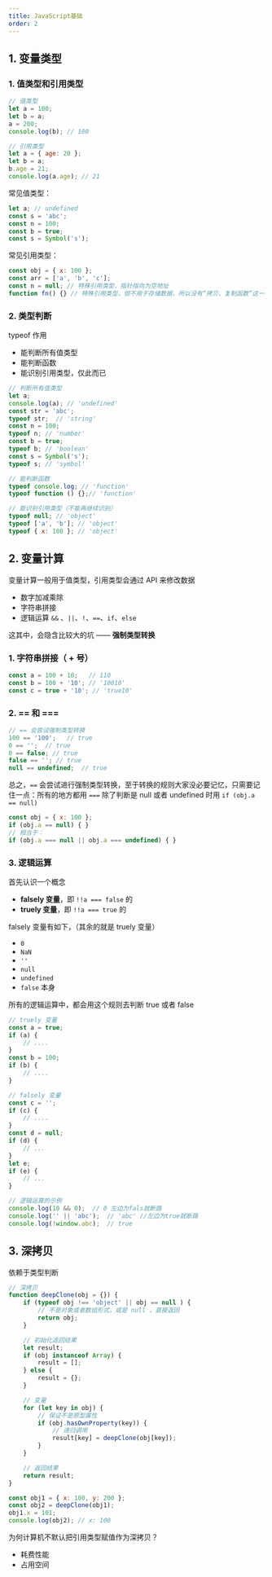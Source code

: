 ```yaml
---
title: JavaScript基础
order: 2
---
```


## 1. 变量类型

### 1. 值类型和引用类型

```js
// 值类型
let a = 100;
let b = a;
a = 200;
console.log(b); // 100
```

```js
// 引用类型
let a = { age: 20 };
let b = a;
b.age = 21;
console.log(a.age); // 21
```

常见值类型：

```js
let a; // undefined
const s = 'abc';
const n = 100;
const b = true;
const s = Symbol('s');
```

常见引用类型：

```js
const obj = { x: 100 };
const arr = ['a', 'b', 'c'];
const n = null; // 特殊引用类型，指针指向为空地址
function fn() {} // 特殊引用类型，但不用于存储数据，所以没有“拷贝、复制函数”这一说
```

### 2. 类型判断

typeof 作用

- 能判断所有值类型
- 能判断函数
- 能识别引用类型，仅此而已

```js
// 判断所有值类型
let a;
console.log(a); // 'undefined'
const str = 'abc';
typeof str;  // 'string'
const n = 100;
typeof n; // 'number'
const b = true;
typeof b; // 'boolean'
const s = Symbol('s');
typeof s; // 'symbol'
```

```js
// 能判断函数
typeof console.log; // 'function'
typeof function () {};// 'function'

// 能识别引用类型（不能再继续识别）
typeof null; // 'object'
typeof ['a', 'b']; // 'object'
typeof { x: 100 }; // 'object'
```

## 2. 变量计算

变量计算一般用于值类型，引用类型会通过 API 来修改数据

- 数字加减乘除
- 字符串拼接
- 逻辑运算 `&&` 、`||`、`!`、`==`、`if`、`else`

这其中，会隐含比较大的坑 —— **强制类型转换**

### 1. 字符串拼接（ + 号）

```javascript
const a = 100 + 10;   // 110
const b = 100 + '10'; // '10010'
const c = true + '10'; // 'true10'
```

### 2. == 和 ===

```javascript
// == 会尝试强制类型转换
100 == '100';   // true
0 == '';  // true
0 == false; // true
false == ''; // true
null == undefined;  // true
```

总之，`==` 会尝试进行强制类型转换，至于转换的规则大家没必要记忆，只需要记住一点：所有的地方都用 `===` 除了判断是 null 或者 undefined 时用 `if (obj.a == null)` 

```js
const obj = { x: 100 };
if (obj.a == null) { }
// 相当于：
if (obj.a === null || obj.a === undefined) { }
```

### 3. 逻辑运算

首先认识一个概念

- **falsely 变量**，即 `!!a === false` 的
- **truely 变量**，即 `!!a === true` 的

falsely 变量有如下，（其余的就是 truely 变量）

- `0`
- `NaN`
- `''`
- `null`
- `undefined`
- `false` 本身

所有的逻辑运算中，都会用这个规则去判断 true 或者 false

```javascript
// truely 变量
const a = true;
if (a) {
    // ....
}
const b = 100;
if (b) {
    // ....
}

// falsely 变量
const c = '';
if (c) {
    // ....
}
const d = null;
if (d) {
    // ...
}
let e;
if (e) {
    // ...
}
```

```js
// 逻辑运算的示例
console.log(10 && 0);  // 0 左边为fals就断路
console.log('' || 'abc');  // 'abc' //左边为true就断路
console.log(!window.abc);  // true
```

## 3. 深拷贝

依赖于类型判断

```js
// 深拷贝
function deepClone(obj = {}) {
    if (typeof obj !== 'object' || obj == null ) {
        // 不是对象或者数组形式，或是 null ，直接返回
        return obj;
    }

    // 初始化返回结果
    let result;
    if (obj instanceof Array) {
        result = [];
    } else {
        result = {};
    }

    // 变量
    for (let key in obj) {
        // 保证不是原型属性
        if (obj.hasOwnProperty(key)) {
            // 递归调用
            result[key] = deepClone(obj[key]);
        }
    }

    // 返回结果
    return result;
}

const obj1 = { x: 100, y: 200 };
const obj2 = deepClone(obj1);
obj1.x = 101;
console.log(obj2); // x: 100
```

为何计算机不默认把引用类型赋值作为深拷贝？

- 耗费性能
- 占用空间

